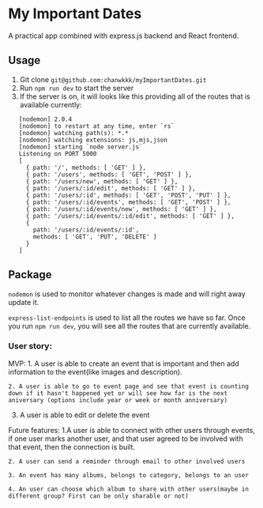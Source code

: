 # My Important Dates

A practical app combined with express.js backend and React frontend.

## Usage

1. Git clone `git@github.com:chanwkkk/myImportantDates.git`
2. Run `npm run dev` to start the server
3. If the server is on, it will looks like this providing all of the routes that is available currently: 
 
 ```
    [nodemon] 2.0.4
    [nodemon] to restart at any time, enter `rs`
    [nodemon] watching path(s): *.*
    [nodemon] watching extensions: js,mjs,json
    [nodemon] starting `node server.js`
    Listening on PORT 5000
    [
      { path: '/', methods: [ 'GET' ] },
      { path: '/users', methods: [ 'GET', 'POST' ] },
      { path: '/users/new', methods: [ 'GET' ] },
      { path: '/users/:id/edit', methods: [ 'GET' ] },
      { path: '/users/:id', methods: [ 'GET', 'POST', 'PUT' ] },
      { path: '/users/:id/events', methods: [ 'GET', 'POST' ] },
      { path: '/users/:id/events/new', methods: [ 'GET' ] },
      { path: '/users/:id/events/:id/edit', methods: [ 'GET' ] },
      {
        path: '/users/:id/events/:id',
        methods: [ 'GET', 'PUT', 'DELETE' ]
      }
    ]
```

## Package

`nodemon` is used to monitor whatever changes is made and will right away update it.

`express-list-endpoints` is used to list all the routes we have so far. Once you run `npm run dev`, you will see all the routes that are currently available. 


### User story:

  MVP:
	1. A user is able to create an event that is important and then add information to the event(like images and description). 

	2. A user is able to go to event page and see that event is counting down if it hasn't happened yet or will see how far is the next aniversary (options include year or week or month anniversary)

  3. A user is able to edit or delete the event


  Future features: 
    1.A user is able to connect with other users through events, if one user marks another user, and that user agreed to be involved with that event, then the connection is built.

    2. A user can send a reminder through email to other involved users

    3. An event has many albums, belongs to category, belongs to an user

    4. An user can choose which album to share with other users(maybe in different group? First can be only sharable or not)
